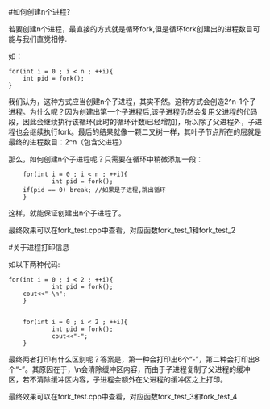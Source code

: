#如何创建n个进程?

若要创建n个进程，最直接的方式就是循环fork,但是循环fork创建出的进程数目可能与我们直觉相悖.

如：

	for(int i = 0 ; i < n ; ++i){
		int pid = fork();
	}

我们认为，这种方式应当创建n个子进程，其实不然。这种方式会创造2^n-1个子进程。为什么呢？因为创建出第一个子进程后,该子进程仍然会复用父进程的代码段，因此会继续执行该循环(此时的循环计数i已经增加)，所以除了父进程外，子进程也会继续执行fork。最后的结果就像一颗二叉树一样，其叶子节点所在的层就是最终的进程数目：2^n（包含父进程）


那么，如何创建n个子进程呢？只需要在循环中稍微添加一段：

        for(int i = 0 ; i < n ; ++i){
                int pid = fork();
		if(pid == 0) break; //如果是子进程,跳出循环
        }

这样，就能保证创建出n个子进程了。

最终效果可以在fork_test.cpp中查看，对应函数fork_test_1和fork_test_2

#关于进程打印信息

如以下两种代码:

 	for(int i = 0 ; i < 2 ; ++i){
                int pid = fork();
		cout<<"-\n";
        }


        for(int i = 0 ; i < 2 ; ++i){
                int pid = fork();
                cout<<"-";
        }

最终两者打印有什么区别呢？答案是，第一种会打印出6个“-”，第二种会打印出8个“-”。其原因在于，\n会清除缓冲区内容，而由于子进程复制了父进程的缓冲区，若不清除缓冲区内容，子进程会额外在父进程的缓冲区之上打印。

最终效果可以在fork_test.cpp中查看，对应函数fork_test_3和fork_test_4
